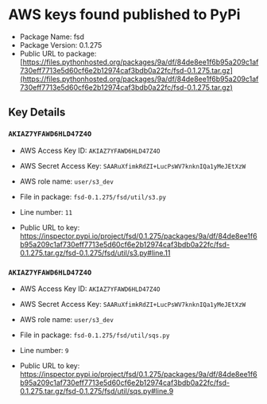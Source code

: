 # AWS keys found published to PyPi

* Package Name: fsd
* Package Version: 0.1.275
* Public URL to package: [https://files.pythonhosted.org/packages/9a/df/84de8ee1f6b95a209c1af730eff7713e5d60cf6e2b12974caf3bdb0a22fc/fsd-0.1.275.tar.gz](https://files.pythonhosted.org/packages/9a/df/84de8ee1f6b95a209c1af730eff7713e5d60cf6e2b12974caf3bdb0a22fc/fsd-0.1.275.tar.gz)

## Key Details

### `AKIAZ7YFAWD6HLD47Z4O`

* AWS Access Key ID: `AKIAZ7YFAWD6HLD47Z4O`
* AWS Secret Access Key: `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` 
* AWS role name: `user/s3_dev`
* File in package: `fsd-0.1.275/fsd/util/s3.py`
* Line number: `11`

* Public URL to key: https://inspector.pypi.io/project/fsd/0.1.275/packages/9a/df/84de8ee1f6b95a209c1af730eff7713e5d60cf6e2b12974caf3bdb0a22fc/fsd-0.1.275.tar.gz/fsd-0.1.275/fsd/util/s3.py#line.11



### `AKIAZ7YFAWD6HLD47Z4O`

* AWS Access Key ID: `AKIAZ7YFAWD6HLD47Z4O`
* AWS Secret Access Key: `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` 
* AWS role name: `user/s3_dev`
* File in package: `fsd-0.1.275/fsd/util/sqs.py`
* Line number: `9`

* Public URL to key: https://inspector.pypi.io/project/fsd/0.1.275/packages/9a/df/84de8ee1f6b95a209c1af730eff7713e5d60cf6e2b12974caf3bdb0a22fc/fsd-0.1.275.tar.gz/fsd-0.1.275/fsd/util/sqs.py#line.9


